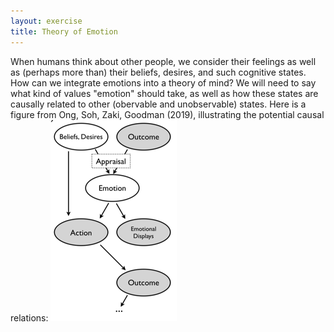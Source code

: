 ```yaml
---
layout: exercise
title: Theory of Emotion
---
```


When humans think about other people, we consider their feelings as well as (perhaps more than) their beliefs, desires, and such cognitive states.
How can we integrate emotions into a theory of mind?
We will need to say what kind of values "emotion" should take, as well as how these states are causally related to other (obervable and unobservable) states.
Here is a figure from Ong, Soh, Zaki, Goodman (2019), illustrating the potential causal relations:
![theory of emotion graphical model](assets/img/ToE-fig.png)


